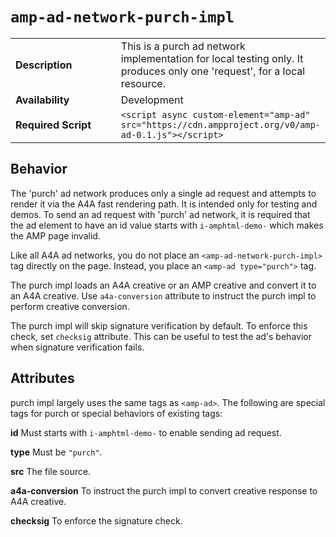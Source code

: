 <!---
Copyright 2016 The AMP HTML Authors. All Rights Reserved.

Licensed under the Apache License, Version 2.0 (the "License");
you may not use this file except in compliance with the License.
You may obtain a copy of the License at

      http://www.apache.org/licenses/LICENSE-2.0

Unless required by applicable law or agreed to in writing, software
distributed under the License is distributed on an "AS-IS" BASIS,
WITHOUT WARRANTIES OR CONDITIONS OF ANY KIND, either express or implied.
See the License for the specific language governing permissions and
limitations under the License.
-->

# <a name="amp-ad-network-purch-impl"></a> `amp-ad-network-purch-impl`

<table>
  <tr>
    <td class="col-fourty"><strong>Description</strong></td>
    <td>This is a purch ad network implementation for local testing only.
    It produces only one 'request', for a local resource.</td>
  </tr>
  <tr>
    <td class="col-fourty" width="40%"><strong>Availability</strong></td>
    <td>Development</td>
  </tr>
  <tr>
    <td class="col-fourty"><strong>Required Script</strong></td>
    <td><code>&lt;script async custom-element="amp-ad" src="https://cdn.ampproject.org/v0/amp-ad-0.1.js">&lt;/script></code></td>
  </tr>
</table>

## Behavior

The 'purch' ad network produces only a single ad request and
attempts to render it via the A4A fast rendering path.  It is intended only
for testing and demos. To send an ad request with 'purch' ad network, it is
required that the ad element to have an id value starts with `i-amphtml-demo-`
which makes the AMP page invalid.

Like all A4A ad networks, you do not place an `<amp-ad-network-purch-impl>`
tag directly on the page.  Instead, you place an `<amp-ad type="purch">` tag.

The purch impl loads an A4A creative or an AMP creative and convert it to an A4A
creative. Use `a4a-conversion` attribute to instruct the purch impl to perform creative
conversion.

The purch impl will skip signature verification by default. To enforce this check,
set `checksig` attribute. This can be useful to test the ad's behavior when signature
verification fails.

## Attributes

purch impl largely uses the same tags as `<amp-ad>`.  The following are
special tags for purch or special behaviors of existing tags:

**id** Must starts with `i-amphtml-demo-` to enable sending ad request.

**type** Must be `"purch"`.

**src** The file source.

**a4a-conversion** To instruct the purch impl to convert creative response to A4A creative.

**checksig** To enforce the signature check.
